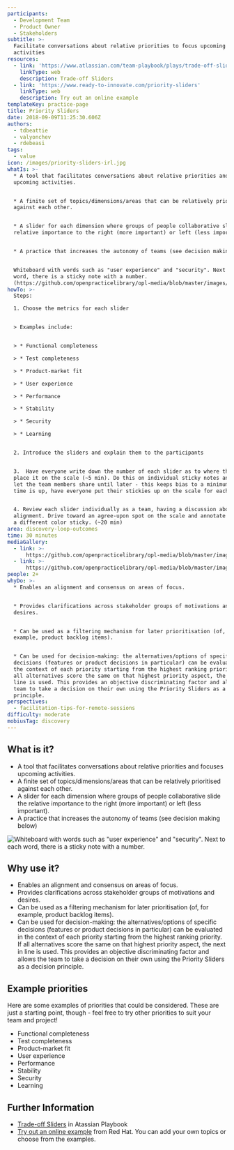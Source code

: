 ```yaml
---
participants:
  - Development Team
  - Product Owner
  - Stakeholders
subtitle: >-
  Facilitate conversations about relative priorities to focus upcoming
  activities
resources:
  - link: 'https://www.atlassian.com/team-playbook/plays/trade-off-sliders'
    linkType: web
    description: Trade-off Sliders
  - link: 'https://www.ready-to-innovate.com/priority-sliders'
    linkType: web
    description: Try out an online example
templateKey: practice-page
title: Priority Sliders
date: 2018-09-09T11:25:30.606Z
authors:
  - tdbeattie
  - valyonchev
  - rdebeasi
tags:
  - value
icon: /images/priority-sliders-irl.jpg
whatIs: >-
  * A tool that facilitates conversations about relative priorities and focuses
  upcoming activities.


  * A finite set of topics/dimensions/areas that can be relatively prioritised
  against each other.


  * A slider for each dimension where groups of people collaborative slide the
  relative importance to the right (more important) or left (less important).


  * A practice that increases the autonomy of teams (see decision making below)


  Whiteboard with words such as "user experience" and "security". Next to each
  word, there is a sticky note with a number.
  (https://github.com/openpracticelibrary/opl-media/blob/master/images/final_priority-sliders.png?raw=true)
howTo: >-
  Steps:

  1. Choose the metrics for each slider


  > Examples include:


  > * Functional completeness

  > * Test completeness

  > * Product-market fit

  > * User experience

  > * Performance

  > * Stability

  > * Security

  > * Learning


  2. Introduce the sliders and explain them to the participants


  3.  Have everyone write down the number of each slider as to where they would
  place it on the scale (~5 min). Do this on individual sticky notes and don't
  let the team members share until later - this keeps bias to a minimum. Once
  time is up, have everyone put their stickies up on the scale for each slider


  4. Review each slider individually as a team, having a discussion about
  alignment. Drive toward an agree-upon spot on the scale and annotate that with
  a different color sticky. (~20 min)
area: discovery-loop-outcomes
time: 30 minutes
mediaGallery:
  - link: >-
      https://github.com/openpracticelibrary/opl-media/blob/master/images/Priority%20Sliders.jpg?raw=true
  - link: >-
      https://github.com/openpracticelibrary/opl-media/blob/master/images/final_priority-sliders.png?raw=true
people: 2+
whyDo: >-
  * Enables an alignment and consensus on areas of focus.


  * Provides clarifications across stakeholder groups of motivations and
  desires.


  * Can be used as a filtering mechanism for later prioritisation (of, for
  example, product backlog items).


  * Can be used for decision-making: the alternatives/options of specific
  decisions (features or product decisions in particular) can be evaluated in
  the context of each priority starting from the highest ranking priority. If
  all alternatives score the same on that highest priority aspect, the next in
  line is used. This provides an objective discriminating factor and allows the
  team to take a decision on their own using the Priority Sliders as a decision
  principle.
perspectives:
  - facilitation-tips-for-remote-sessions
difficulty: moderate
mobiusTag: discovery
---
```

## What is it?

- A tool that facilitates conversations about relative priorities and focuses upcoming activities.
- A finite set of topics/dimensions/areas that can be relatively prioritised against each other.
- A slider for each dimension where groups of people collaborative slide the relative importance to the right (more important) or left (less important).
- A practice that increases the autonomy of teams (see decision making below)

![Whiteboard with words such as "user experience" and "security". Next to each word, there is a sticky note with a number.](/images/sliders.jpg)

## Why use it?

- Enables an alignment and consensus on areas of focus.
- Provides clarifications across stakeholder groups of motivations and desires.
- Can be used as a filtering mechanism for later prioritisation (of, for example, product backlog items).
- Can be used for decision-making: the alternatives/options of specific decisions (features or product decisions in particular) can be evaluated in the context of each priority starting from the highest ranking priority. If all alternatives score the same on that highest priority aspect, the next in line is used. This provides an objective discriminating factor and allows the team to take a decision on their own using the Priority Sliders as a decision principle.

## Example priorities

Here are some examples of priorities that could be considered. These are just a starting point, though - feel free to try other priorities to suit your team and project!

- Functional completeness
- Test completeness
- Product-market fit
- User experience
- Performance
- Stability
- Security
- Learning

## Further Information

- [Trade-off Sliders](https://www.atlassian.com/team-playbook/plays/trade-off-sliders) in Atassian Playbook
- [Try out an online example](https://www.ready-to-innovate.com/priority-sliders) from Red Hat. You can add your own topics or choose from the examples.
